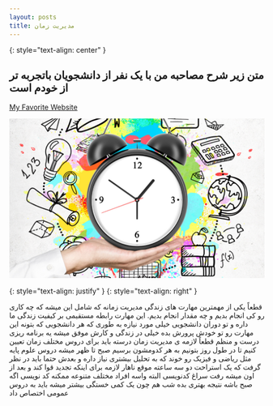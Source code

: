```yaml
---
layout: posts
title: مدیریت زمان
---
```


{: style="text-align: center" }
## متن زیر شرح مصاحبه من با یک نفر از دانشجویان باتجربه تر از خودم است


[My Favorite Website](https://www.notion.so/)


![alt text](../assets/images/timemanagement.png "Time Management")


{: style="text-align: justify" }
{: style="text-align: right" }



قطعاً یکی از مهمترین مهارت های زندگی مدیریت زمانه که شامل این میشه که چه کاری رو کی انجام بدیم و چه مقدار انجام بدیم. این مهارت رابطه مستقیمی بر کیفیت زندگی ما داره و تو دوران دانشجویی خیلی مورد نیازه به طوری که هر 
دانشجویی که بتونه این مهارت رو تو خودش پرورش بده خیلی در زندگی و کارش موفق میشه
یه برنامه ریزی درست و منظم قطعاً لازمه ی مدیریت زمان درسته باید برای دروس مختلف زمان تعیین کنیم تا در طول روز بتونیم به هر کدومشون برسیم صبح تا ظهر میشه دروس علوم پایه مثل ریاضی و فیزیک رو خوند که به تحلیل بیشتری نیاز داره و بعدش حتما باید در نظر گرفت که یک استراحت دو سه ساعته موقع ناهار لازمه برای اینکه تجدید قوا کند و بعد از اون میشه رفت سراغ کدنویسی البته واسه افراد مختلف متنوعه ممکنه کد نویسی اگه صبح باشه نتیجه بهتری بده شب هم چون یک کمی خستگی بیشتر میشه باید به دروس عمومی اختصاص داد 







